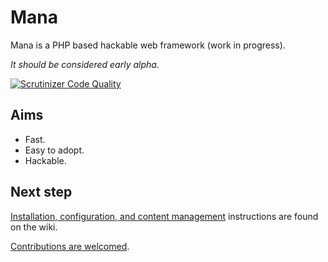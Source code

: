 # Mana
Mana is a PHP based hackable web framework (work in progress). 

_It should be considered early alpha._

[![Scrutinizer Code Quality](https://scrutinizer-ci.com/g/svandragt/carbon/badges/quality-score.png?b=master)](https://scrutinizer-ci.com/g/svandragt/carbon/?branch=master)

## Aims

* Fast.
* Easy to adopt.
* Hackable.

## Next step

[Installation, configuration, and content management](https://github.com/svandragt/mana/wiki)
instructions are found on the wiki.

[Contributions are welcomed](https://github.com/svandragt/mana/issues). 
